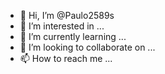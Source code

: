 - 👋 Hi, I’m @Paulo2589s
- 👀 I’m interested in ...
- 🌱 I’m currently learning ...
- 💞️ I’m looking to collaborate on ...
- 📫 How to reach me ...

<!---
Paulo2589s/Paulo2589s is a ✨ special ✨ repository because its `README.md` (this file) appears on your GitHub profile.
You can click the Preview link to take a look at your changes.
--->
